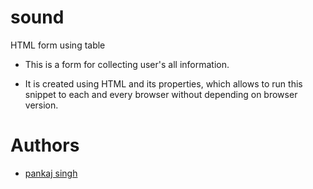 # sound
HTML form using table

- This is a form for collecting user's all information.

- It is created using HTML and its properties, which allows to run this snippet to each and every browser without depending on browser version.

# Authors

- [pankaj singh](https://github.com/pankajsaini123?tab=repositories)

